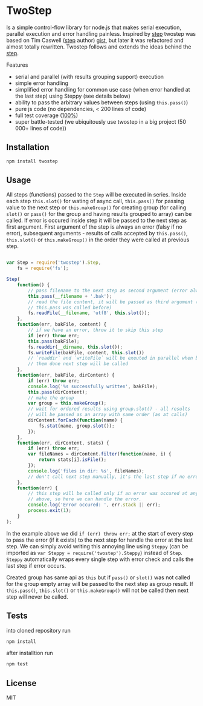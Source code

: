 # TwoStep


Is a simple control-flow library for node.js that makes serial execution,
parallel execution and error handling painless. Inspired by [step] twostep was
based on Tim Caswell ([step] author) [gist](https://gist.github.com/1524578),
but later it was refactored and almost totally rewritten. Twostep follows and
extends the ideas behind the [step].

Features

* serial and parallel (with results grouping support) execution
* simple error handling
* simplified error handling for common use case (when error handled at the
last step) using Steppy (see details below)
* ability to pass the arbitrary values between steps (using `this.pass()`)
* pure js code (no dependencies, < 200 lines of code)
* full test coverage ([100%](https://rawgit.com/2do2go/node-twostep/master/coverage/index.html))
* super battle-tested (we ubiquitously use twostep in a big project
(50 000+ lines of code))


## Installation

```sh
npm install twostep
```


## Usage

All steps (functions) passed to the `Step` will be executed in series. Inside
each step `this.slot()` for wating of async call, `this.pass()` for
passing value to the next step or `this.makeGroup()` for creating group (for
 calling `slot()` or `pass()` for the group and having results
 grouped to array) can be called. If error is occured inside step it will be
 passed to the next step as first argument. First argument of the step is
 always an error (falsy if no error), subsequent arguments - results of calls
 accepted by `this.pass()`, `this.slot()` or `this.makeGroup()` in the order
they were called at previous step.

```js

var Step = require('twostep').Step,
	fs = require('fs');

Step(
	function() {
		// pass filename to the next step as second argument (error always first)
		this.pass(__filename + '.bak');
		// read the file content, it will be passed as third argument (because
		// this.pass was called before)
		fs.readFile(__filename, 'utf8', this.slot());
	},
	function(err, bakFile, content) {
		// if we have an error, throw it to skip this step
		if (err) throw err;
		this.pass(bakFile);
		fs.readdir(__dirname, this.slot());
		fs.writeFile(bakFile, content, this.slot())
		// `readdir` and `writeFile` will be exeuted in parallel when both of
		// them done next step will be called
	},
	function(err, bakFile, dirContent) {
		if (err) throw err;
		console.log('%s successfully written', bakFile);
		this.pass(dirContent);
		// make the group
		var group = this.makeGroup();
		// wait for ordered results using group.slot() - all results
		// will be passed as an array with same order (as at calls)
		dirContent.forEach(function(name) {
			fs.stat(name, group.slot());
		});
	},
	function(err, dirContent, stats) {
		if (err) throw err;
		var fileNames = dirContent.filter(function(name, i) {
			return stats[i].isFile();
		});
		console.log('files in dir: %s', fileNames);
		// don't call next step manually, it's the last step if no error
	},
	function(err) {
		// this step will be called only if an error was occured at any step
		// above, so here we can handle the error.
		console.log('Error occured: ', err.stack || err);
		process.exit(1);
	}
);

```

In the example above we did `if (err) throw err;` at the start of every step to
pass the error (if it exists) to the next step for handle the error at the last
step. We can simply avoid writing this annoying line using `Steppy` (can be
imported as `var Steppy = require('twostep').Steppy`) instead of
`Step`. `Steppy` automatically wraps every single step with error check and
calls the last step if error occurs.

Created group has same api as `this` but if `pass()` or `slot()` was
not called for the group empty array will be passed to the next step as group result.
If `this.pass()`, `this.slot()` or `this.makeGroup()` will not be called then
next step will never be called.


## Tests

into cloned repository run

```sh
npm install
```

after installtion run

```sh
npm test
```


## License

MIT


[step]: https://github.com/creationix/step
